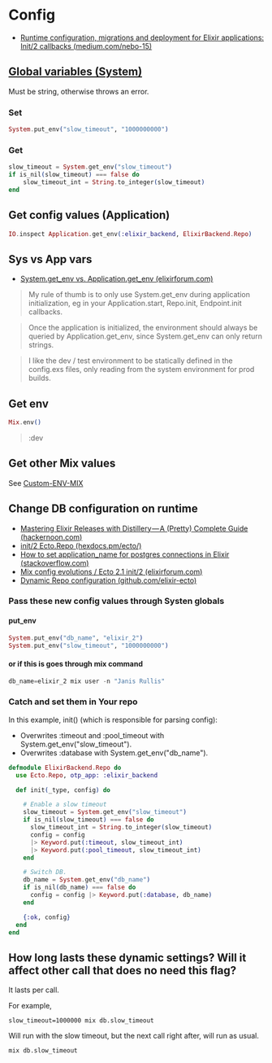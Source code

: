 # Config

* [Runtime configuration, migrations and deployment for Elixir applications: Init/2 callbacks (medium.com/nebo-15)](https://medium.com/nebo-15/runtime-configuration-migrations-and-deployment-for-elixir-applications-6295b892fa6a#1530)

## [Global variables (System)](https://hexdocs.pm/elixir/System.html)

Must be string, otherwise throws an error.

### Set

```ex
System.put_env("slow_timeout", "1000000000")
```

### Get

```ex
slow_timeout = System.get_env("slow_timeout")
if is_nil(slow_timeout) === false do
    slow_timeout_int = String.to_integer(slow_timeout)
end
```

## Get config values (Application)

```ex
IO.inspect Application.get_env(:elixir_backend, ElixirBackend.Repo)
```

## Sys vs App vars

* [System.get_env vs. Application.get_env (elixirforum.com)](https://elixirforum.com/t/system-get-env-vs-application-get-env/11246/2)

> My rule of thumb is to only use System.get_env during application initialization, eg in your Application.start, Repo.init, Endpoint.init callbacks.

> Once the application is initialized, the environment should always be queried by Application.get_env, since System.get_env can only return strings.

> I like the dev / test environment to be statically defined in the config.exs files, only reading from the system environment for prod builds.

## Get env

```ex
Mix.env()
```
> :dev

## Get other Mix values

See [Custom-ENV-MIX](Custom-ENV-MIX.md)


## Change DB configuration on runtime

* [Mastering Elixir Releases with Distillery — A (Pretty) Complete Guide (hackernoon.com)](https://hackernoon.com/mastering-elixir-releases-with-distillery-a-pretty-complete-guide-497546f298bc#93fe)
* [init/2 Ecto.Repo (hexdocs.pm/ecto/)](https://hexdocs.pm/ecto/Ecto.Repo.html#c:init/2)
* [How to set application_name for postgres connections in Elixir (stackoverflow.com)](https://stackoverflow.com/a/45926237)
* [Mix config evolutions / Ecto 2.1 init/2 (elixirforum.com)   ](https://elixirforum.com/t/mix-config-evolutions/4423/22)
* [Dynamic Repo configuration (github.com/elixir-ecto)](https://github.com/elixir-ecto/ecto/issues/1964)


### Pass these new config values through Systen globals

#### put_env
```ex
System.put_env("db_name", "elixir_2")
System.put_env("slow_timeout", "1000000000")
```

#### or if this is goes through mix command

```ex
db_name=elixir_2 mix user -n "Janis Rullis"
```

### Catch and set them in Your repo

In this example, init() (which is responsible for parsing config):
* Overwrites :timeout and :pool_timeout with System.get_env("slow_timeout").
* Overwrites :database with System.get_env("db_name").

```ex
defmodule ElixirBackend.Repo do
  use Ecto.Repo, otp_app: :elixir_backend

  def init(_type, config) do

    # Enable a slow timeout
    slow_timeout = System.get_env("slow_timeout")
    if is_nil(slow_timeout) === false do
      slow_timeout_int = String.to_integer(slow_timeout)
      config = config
      |> Keyword.put(:timeout, slow_timeout_int)
      |> Keyword.put(:pool_timeout, slow_timeout_int)
    end

    # Switch DB.
    db_name = System.get_env("db_name")
    if is_nil(db_name) === false do
      config = config |> Keyword.put(:database, db_name)
    end

    {:ok, config}
  end
end
```

## How long lasts these dynamic settings? Will it affect other call that does no need this flag?

It lasts per call.

For example,

```shell
slow_timeout=1000000 mix db.slow_timeout
````

Will run with the slow timeout, but the next call right after, will run as usual.

```shell
mix db.slow_timeout
````